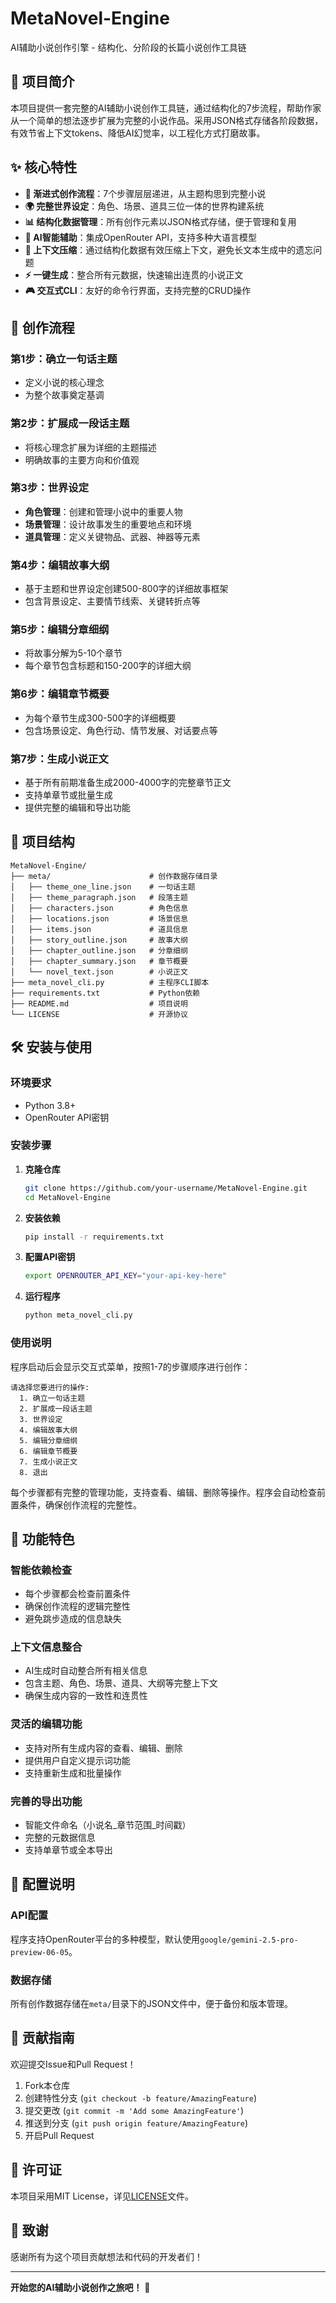 # MetaNovel-Engine

AI辅助小说创作引擎 - 结构化、分阶段的长篇小说创作工具链

## 🎯 项目简介

本项目提供一套完整的AI辅助小说创作工具链，通过结构化的7步流程，帮助作家从一个简单的想法逐步扩展为完整的小说作品。采用JSON格式存储各阶段数据，有效节省上下文tokens、降低AI幻觉率，以工程化方式打磨故事。

## ✨ 核心特性

- **🎯 渐进式创作流程**：7个步骤层层递进，从主题构思到完整小说
- **🌍 完整世界设定**：角色、场景、道具三位一体的世界构建系统
- **📊 结构化数据管理**：所有创作元素以JSON格式存储，便于管理和复用
- **🤖 AI智能辅助**：集成OpenRouter API，支持多种大语言模型
- **🔗 上下文压缩**：通过结构化数据有效压缩上下文，避免长文本生成中的遗忘问题
- **⚡ 一键生成**：整合所有元数据，快速输出连贯的小说正文
- **🎮 交互式CLI**：友好的命令行界面，支持完整的CRUD操作

## 🚀 创作流程

### 第1步：确立一句话主题
- 定义小说的核心理念
- 为整个故事奠定基调

### 第2步：扩展成一段话主题  
- 将核心理念扩展为详细的主题描述
- 明确故事的主要方向和价值观

### 第3步：世界设定
- **角色管理**：创建和管理小说中的重要人物
- **场景管理**：设计故事发生的重要地点和环境
- **道具管理**：定义关键物品、武器、神器等元素

### 第4步：编辑故事大纲
- 基于主题和世界设定创建500-800字的详细故事框架
- 包含背景设定、主要情节线索、关键转折点等

### 第5步：编辑分章细纲
- 将故事分解为5-10个章节
- 每个章节包含标题和150-200字的详细大纲

### 第6步：编辑章节概要
- 为每个章节生成300-500字的详细概要
- 包含场景设定、角色行动、情节发展、对话要点等

### 第7步：生成小说正文
- 基于所有前期准备生成2000-4000字的完整章节正文
- 支持单章节或批量生成
- 提供完整的编辑和导出功能

## 📁 项目结构

```
MetaNovel-Engine/
├── meta/                      # 创作数据存储目录
│   ├── theme_one_line.json    # 一句话主题
│   ├── theme_paragraph.json   # 段落主题
│   ├── characters.json        # 角色信息
│   ├── locations.json         # 场景信息
│   ├── items.json             # 道具信息
│   ├── story_outline.json     # 故事大纲
│   ├── chapter_outline.json   # 分章细纲
│   ├── chapter_summary.json   # 章节概要
│   └── novel_text.json        # 小说正文
├── meta_novel_cli.py          # 主程序CLI脚本
├── requirements.txt           # Python依赖
├── README.md                  # 项目说明
└── LICENSE                    # 开源协议
```

## 🛠️ 安装与使用

### 环境要求
- Python 3.8+
- OpenRouter API密钥

### 安装步骤

1. **克隆仓库**
   ```bash
   git clone https://github.com/your-username/MetaNovel-Engine.git
   cd MetaNovel-Engine
   ```

2. **安装依赖**
   ```bash
   pip install -r requirements.txt
   ```

3. **配置API密钥**
   ```bash
   export OPENROUTER_API_KEY="your-api-key-here"
   ```

4. **运行程序**
   ```bash
   python meta_novel_cli.py
   ```

### 使用说明

程序启动后会显示交互式菜单，按照1-7的步骤顺序进行创作：

```
请选择您要进行的操作:
  1. 确立一句话主题
  2. 扩展成一段话主题  
  3. 世界设定
  4. 编辑故事大纲
  5. 编辑分章细纲
  6. 编辑章节概要
  7. 生成小说正文
  8. 退出
```

每个步骤都有完整的管理功能，支持查看、编辑、删除等操作。程序会自动检查前置条件，确保创作流程的完整性。

## 🎨 功能特色

### 智能依赖检查
- 每个步骤都会检查前置条件
- 确保创作流程的逻辑完整性
- 避免跳步造成的信息缺失

### 上下文信息整合
- AI生成时自动整合所有相关信息
- 包含主题、角色、场景、道具、大纲等完整上下文
- 确保生成内容的一致性和连贯性

### 灵活的编辑功能
- 支持对所有生成内容的查看、编辑、删除
- 提供用户自定义提示词功能
- 支持重新生成和批量操作

### 完善的导出功能
- 智能文件命名（小说名_章节范围_时间戳）
- 完整的元数据信息
- 支持单章节或全本导出

## 🔧 配置说明

### API配置
程序支持OpenRouter平台的多种模型，默认使用`google/gemini-2.5-pro-preview-06-05`。

### 数据存储
所有创作数据存储在`meta/`目录下的JSON文件中，便于备份和版本管理。

## 🤝 贡献指南

欢迎提交Issue和Pull Request！

1. Fork本仓库
2. 创建特性分支 (`git checkout -b feature/AmazingFeature`)
3. 提交更改 (`git commit -m 'Add some AmazingFeature'`)
4. 推送到分支 (`git push origin feature/AmazingFeature`)
5. 开启Pull Request

## 📄 许可证

本项目采用MIT License，详见[LICENSE](LICENSE)文件。

## 🙏 致谢

感谢所有为这个项目贡献想法和代码的开发者们！

---

**开始您的AI辅助小说创作之旅吧！** 🚀
